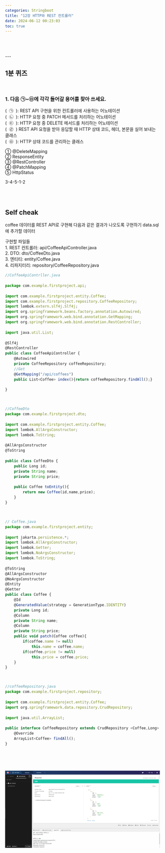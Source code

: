 ```yaml
---
categories: Stringboot
title: "12장 HTTP와 REST 컨트롤러"
date: 2024-06-12 00:23:03
toc: true
---
```


<br>
<br>
<br>
---


## 1분 퀴즈

​
### 1. 다음 ㉠~㉤에 각각 들어갈 용어를 찾아 쓰세요.

(  ㉠  ): REST API 구현을 위한 컨트롤러에 사용하는 어노테이션 <br>
(  ㉡  ): HTTP 요청 중 PATCH 메서드를 처리하는 어노테이션<br>
(  ㉢  ): HTTP 요청 중 DELETE 메서드를 처리하는 어노테이션<br>
(  ㉣  ) REST API 요청을 받아 응답할 때 HTTP 상태 코드, 헤더, 본문을 실어 보내는 클래스<br>
(  ㉤  ): HTTP 상태 코드를 관리하는 클래스<br>

① @DeleteMapping<br>
② ResponseEntity<br>
③ @RestController<br>
④ @PatchMapping<br>
⑤ HttpStatus<br>

3-4-5-1-2
​

<br>
<br>

## Self cheak

coffee 데이터를 REST API로 구현해 다음과 같은 결과가 나오도록 구현하기
data.sql에 추가할 데이터




구현할 파일들 <br>
1. REST 컨트롤러: api/CoffeeApiController.java <br>
2. DTO: dto/CoffeeDto.java <br>
3. 엔티티: entity/Coffee.java <br>
4. 리파지터리: repository/CoffeeRepository.java <br>

```js
//CoffeeApiContrller.java

package com.example.firstproject.api;

import com.example.firstproject.entity.Coffee;
import com.example.firstproject.repository.CoffeeRepository;
import lombok.extern.slf4j.Slf4j;
import org.springframework.beans.factory.annotation.Autowired;
import org.springframework.web.bind.annotation.GetMapping;
import org.springframework.web.bind.annotation.RestController;

import java.util.List;

@Slf4j
@RestController
public class CoffeeApiController {
    @Autowired
    private CoffeeRepository coffeeRepository;
    //Get
    @GetMapping("/api/coffees")
    public List<Coffee> index(){return coffeeRepository.findAll();}

}

```
<br>

```js
//CoffeeDto
package com.example.firstproject.dto;

import com.example.firstproject.entity.Coffee;
import lombok.AllArgsConstructor;
import lombok.ToString;

@AllArgsConstructor
@ToString

public class CoffeeDto {
    public Long id;
    private String name;
    private String price;

    public Coffee toEntity(){
        return new Coffee(id,name,price);
    }
}

```
<br>

```js
// Coffee.java
package com.example.firstproject.entity;

import jakarta.persistence.*;
import lombok.AllArgsConstructor;
import lombok.Getter;
import lombok.NoArgsConstructor;
import lombok.ToString;

@ToString
@AllArgsConstructor
@NoArgsConstructor
@Entity
@Getter
public class Coffee {
    @Id
    @GeneratedValue(strategy = GenerationType.IDENTITY)
    private Long id;
    @Column
    private String name;
    @Column
    private String price;
    public void patch(Coffee coffee){
        if(coffee.name != null)
            this.name = coffee.name;
        if(coffee.price != null)
            this.price = coffee.price;
    }
}

```
<br>

```js
//coffeeRepository.java
package com.example.firstproject.repository;

import com.example.firstproject.entity.Coffee;
import org.springframework.data.repository.CrudRepository;

import java.util.ArrayList;

public interface CoffeeRepository extends CrudRepository <Coffee,Long> {
    @Override
    ArrayList<Coffee> findAll();
}

```
<br>


<br>
<br>

​![test](https://github.com/leejieun9/leejieun9.github.io/blob/master/docs/assets/images/stringboot11-1.png?raw=true)


